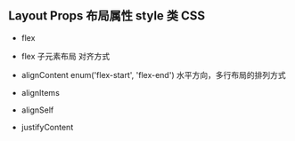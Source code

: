 ## Layout Props 布局属性 style 类 CSS
- flex

- flex 子元素布局 对齐方式
- alignContent enum('flex-start', 'flex-end') 水平方向，多行布局的排列方式
- alignItems
- alignSelf
- justifyContent
